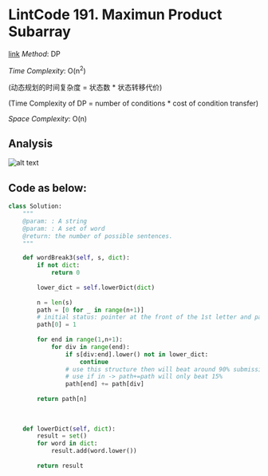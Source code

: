# LintCode 191. Maximun Product Subarray
[link](https://www.lintcode.com/problem/word-break-iii/description)
*Method*: DP

*Time Complexity*: O(n<sup>2</sup>)  

(动态规划的时间复杂度 = 状态数 * 状态转移代价)

(Time Complexity of DP = number of conditions * cost of condition transfer)

*Space Complexity*: O(n)

## Analysis
![alt text](https://github.com/Amory0709/Data-Structure-and-Algorithm/blob/master/wordBreak3.jpeg)

## Code as below:
```python
class Solution:
    """
    @param: : A string
    @param: : A set of word
    @return: the number of possible sentences.
    """

    def wordBreak3(self, s, dict):
        if not dict:
            return 0
            
        lower_dict = self.lowerDict(dict)
        
        n = len(s)
        path = [0 for _ in range(n+1)]
        # initial status: pointer at the front of the 1st letter and path = 1
        path[0] = 1
        
        for end in range(1,n+1):
            for div in range(end):
                if s[div:end].lower() not in lower_dict:
                    continue
                # use this structure then will beat around 90% submissions
                # use if in -> path+=path will only beat 15%
                path[end] += path[div]
                
        return path[n]
    
    
    
    def lowerDict(self, dict):
        result = set()
        for word in dict:
            result.add(word.lower())
        
        return result
```
